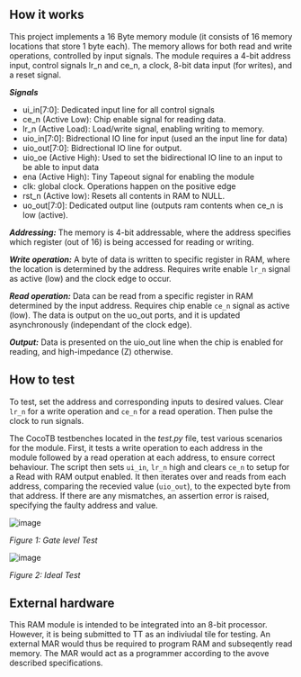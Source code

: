 ## How it works

This project implements a 16 Byte memory module (it consists of 16 memory locations that store 1 byte each). The memory allows for both read and write operations, controlled by input signals. The module requires a 4-bit address input, control signals lr_n and ce_n, a clock, 8-bit data input (for writes), and a reset signal. 

***Signals*** 
* ui_in[7:0]: Dedicated input line for all control signals
* ce_n (Active Low): Chip enable signal for reading data.
* lr_n (Active Load): Load/write signal, enabling writing to memory.
* uio_in[7:0]: Bidrectional IO line for input (used an the input line for data)
* uio_out[7:0]: Bidrectional IO line for output.
* uio_oe (Active High): Used to set the bidirectional IO line to an input to be able to input data
* ena (Active High):  Tiny Tapeout signal for enabling the module
* clk: global clock. Operations happen on the positive edge
* rst_n (Active low): Resets all contents in RAM to NULL.
* uo_out[7:0]: Dedicated output line (outputs ram contents when ce_n is low (active). 
  
***Addressing:*** 
The memory is 4-bit addressable, where the address specifies which register (out of 16) is being accessed for reading or writing.

***Write operation:***
A byte of data is written to specific register in RAM, where the location is determined by the address. Requires write enable ```lr_n``` signal as active (low) and the clock edge to occur.

***Read operation:*** 
Data can be read from a specific register in RAM determined by the input address. Requires chip enable ```ce_n``` signal as active (low). The data is output on the uo_out ports, and it is updated asynchronously (independant of the clock edge). 

***Output:*** Data is presented on the uio_out line when the chip is enabled for reading, and high-impedance (Z) otherwise.

## How to test

To test, set the address and corresponding inputs to desired values. Clear ```lr_n``` for a write operation and ```ce_n``` for a read operation. Then pulse the clock to run signals.

The CocoTB testbenches located in the _test.py_ file, test various scenarios for the module. First, it tests a write operation to each address in the module followed by a read operation at each address, to ensure correct behaviour. The script then sets ```ui_in```, ```lr_n``` high and clears ```ce_n``` to setup for a Read with RAM output enabled. It then iterates over and reads from each address, comparing the recevied value (```uio_out```), to the expected byte from that address. If there are any mismatches, an assertion error is raised, specifying the faulty address and value.  


![image](https://raw.githubusercontent.com/Troops3/TinyRAM/main/.github/images/waveform1.png)

_Figure 1: Gate level Test_


![image](https://raw.githubusercontent.com/Troops3/TinyRAM/main/.github/images/waveform2.png)

_Figure 2: Ideal Test_

## External hardware

This RAM module is intended to be integrated into an 8-bit processor. However, it is being submitted to TT as an indiviudal tile for testing. An external MAR would thus be required to program RAM and subseqently read memory. The MAR would act as a programmer according to the avove described specifications.
